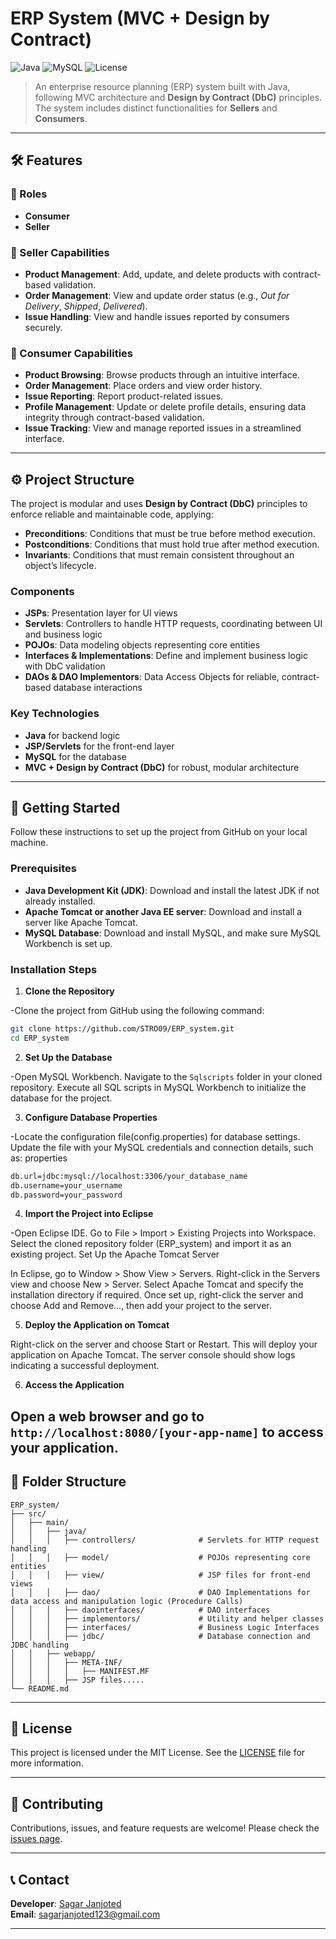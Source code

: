 
# ERP System (MVC + Design by Contract)

![Java](https://img.shields.io/badge/Java-ED8B00?style=for-the-badge&logo=java&logoColor=white)
![MySQL](https://img.shields.io/badge/MySQL-4479A1?style=for-the-badge&logo=mysql&logoColor=white)
![License](https://img.shields.io/badge/license-MIT-green?style=for-the-badge)

> An enterprise resource planning (ERP) system built with Java, following MVC architecture and **Design by Contract (DbC)** principles. The system includes distinct functionalities for **Sellers** and **Consumers**.

---

## 🛠 Features

### 👤 Roles

- **Consumer**
- **Seller**

### 🔹 Seller Capabilities
- **Product Management**: Add, update, and delete products with contract-based validation.
- **Order Management**: View and update order status (e.g., *Out for Delivery*, *Shipped*, *Delivered*).
- **Issue Handling**: View and handle issues reported by consumers securely.

### 🔹 Consumer Capabilities
- **Product Browsing**: Browse products through an intuitive interface.
- **Order Management**: Place orders and view order history.
- **Issue Reporting**: Report product-related issues.
- **Profile Management**: Update or delete profile details, ensuring data integrity through contract-based validation.
- **Issue Tracking**: View and manage reported issues in a streamlined interface.

---

## ⚙️ Project Structure

The project is modular and uses **Design by Contract (DbC)** principles to enforce reliable and maintainable code, applying:

- **Preconditions**: Conditions that must be true before method execution.
- **Postconditions**: Conditions that must hold true after method execution.
- **Invariants**: Conditions that must remain consistent throughout an object’s lifecycle.

### Components

- **JSPs**: Presentation layer for UI views
- **Servlets**: Controllers to handle HTTP requests, coordinating between UI and business logic
- **POJOs**: Data modeling objects representing core entities
- **Interfaces & Implementations**: Define and implement business logic with DbC validation
- **DAOs & DAO Implementors**: Data Access Objects for reliable, contract-based database interactions

### Key Technologies
- **Java** for backend logic
- **JSP/Servlets** for the front-end layer
- **MySQL** for the database
- **MVC + Design by Contract (DbC)** for robust, modular architecture

---

## 🚀 Getting Started


Follow these instructions to set up the project from GitHub on your local machine.

### Prerequisites
- **Java Development Kit (JDK)**: Download and install the latest JDK if not already installed.
- **Apache Tomcat or another Java EE server**: Download and install a server like Apache Tomcat.
- **MySQL Database**: Download and install MySQL, and make sure MySQL Workbench is set up.


### Installation Steps
1. **Clone the Repository**

-Clone the project from GitHub using the following command:
```bash
git clone https://github.com/STRO09/ERP_system.git
cd ERP_system
```

2. **Set Up the Database**

-Open MySQL Workbench.
Navigate to the `Sqlscripts` folder in your cloned repository.
Execute all SQL scripts in MySQL Workbench to initialize the database for the project.

3. **Configure Database Properties**

-Locate the configuration file(config.properties) for database settings.
Update the file with your MySQL credentials and connection details, such as:
properties
```bash
db.url=jdbc:mysql://localhost:3306/your_database_name
db.username=your_username
db.password=your_password
```

4. **Import the Project into Eclipse**

-Open Eclipse IDE.
Go to File > Import > Existing Projects into Workspace.
Select the cloned repository folder (ERP_system) and import it as an existing project.
Set Up the Apache Tomcat Server

In Eclipse, go to Window > Show View > Servers.
Right-click in the Servers view and choose New > Server.
Select Apache Tomcat and specify the installation directory if required.
Once set up, right-click the server and choose Add and Remove..., then add your project to the server.

5. **Deploy the Application on Tomcat**

Right-click on the server and choose Start or Restart.
This will deploy your application on Apache Tomcat. The server console should show logs indicating a successful deployment.

6. **Access the Application**

Open a web browser and go to `http://localhost:8080/[your-app-name]` to access your application.
---

## 📂 Folder Structure

```plaintext
ERP_system/
├── src/
│   ├── main/
│   │   ├── java/
│   │   │   ├── controllers/              # Servlets for HTTP request handling
│   │   │   ├── model/                    # POJOs representing core entities
│   │   │   ├── view/                     # JSP files for front-end views
│   │   │   ├── dao/                      # DAO Implementations for data access and manipulation logic (Procedure Calls)
│   │   │   ├── daointerfaces/            # DAO interfaces 
│   │   │   ├── implementors/             # Utility and helper classes
│   │   │   ├── interfaces/               # Business Logic Interfaces
│   │   │   ├── jdbc/                     # Database connection and JDBC handling
│   │   ├── webapp/
│   │   │   ├── META-INF/
│   │   │   │   ├── MANIFEST.MF
│   │   │   ├── JSP files.....
└── README.md
```

---

## 📜 License
This project is licensed under the MIT License. See the [LICENSE](LICENSE) file for more information.

---

## 🤝 Contributing
Contributions, issues, and feature requests are welcome! Please check the [issues page](https://github.com/STRO09/ERP_system/issues).

---

## 📞 Contact
**Developer**: [Sagar Janjoted](https://github.com/STRO09)  
**Email**: [sagarjanjoted123@gmail.com](https://mail.google.com/mail/?view=cm&fs=1&to=sagarjanjoted123@gmail.com)

--- 
